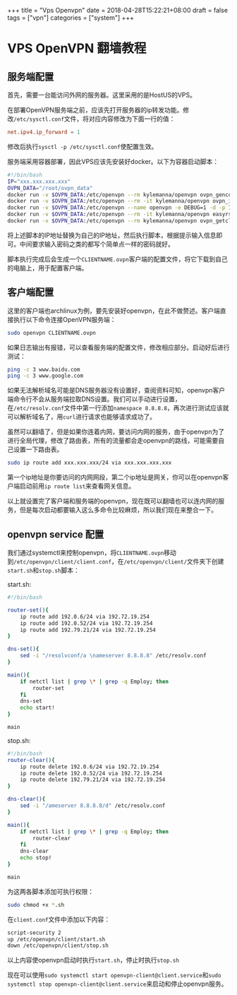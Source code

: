 +++
title = "Vps Openvpn"
date = 2018-04-28T15:22:21+08:00
draft = false
tags = ["vpn"]
categories = ["system"]
+++

# VPS OpenVPN 翻墙教程

## 服务端配置

首先，需要一台能访问外网的服务器。这里采用的是HostUS的VPS。

在部署OpenVPN服务端之前，应该先打开服务器的ip转发功能。修改`/etc/sysctl.conf`文件，将对应内容修改为下面一行的值：

```conf
net.ipv4.ip_forward = 1
```

修改后执行`sysctl -p /etc/sysctl.conf`使配置生效。

服务端采用容器部署，因此VPS应该先安装好docker。以下为容器启动脚本：

```bash
#!/bin/bash
IP="xxx.xxx.xxx.xxx"
OVPN_DATA="/root/ovpn_data"
docker run -v $OVPN_DATA:/etc/openvpn --rm kylemanna/openvpn ovpn_genconfig -u udp://$IP
docker run -v $OVPN_DATA:/etc/openvpn --rm -it kylemanna/openvpn ovpn_initpki
docker run -v $OVPN_DATA:/etc/openvpn --name openvpn -e DEBUG=1 -d -p 1194:1194/udp --cap-add=NET_ADMIN kylemanna/openvpn
docker run -v $OVPN_DATA:/etc/openvpn --rm -it kylemanna/openvpn easyrsa build-client-full CLIENTNAME nopass
docker run -v $OVPN_DATA:/etc/openvpn --rm kylemanna/openvpn ovpn_getclient CLIENTNAME > CLIENTNAME.ovpn
```

将上述脚本的IP地址替换为自己的IP地址，然后执行脚本，根据提示输入信息即可。中间要求输入密码之类的都写个简单点一样的密码就好。

脚本执行完成后会生成一个`CLIENTNAME.ovpn`客户端的配置文件，将它下载到自己的电脑上，用于配置客户端。

## 客户端配置

这里的客户端也archlinux为例，要先安装好openvpn，在此不做赘述。客户端直接执行以下命令连接OpenVPN服务端：

```bash
sudo openvpn CLIENTNAME.ovpn
```

如果日志输出有报错，可以查看服务端的配置文件，修改相应部分。启动好后进行测试：

```bash
ping -c 3 www.baidu.com
ping -c 3 www.google.com
```

如果无法解析域名可能是DNS服务器没有设置好，查阅资料可知，openvpn客户端命令行不会从服务端拉取DNS设置。我们可以手动进行设置，在`/etc/resolv.conf`文件中第一行添加`namespace 8.8.8.8`，再次进行测试应该就可以解析域名了，用`curl`进行请求也能够请求成功了。

虽然可以翻墙了，但是如果你连着内网，要访问内网的服务，由于openvpn为了进行全局代理，修改了路由表，所有的流量都会走openvpn的路线，可能需要自己设置一下路由表。

```bash
sudo ip route add xxx.xxx.xxx/24 via xxx.xxx.xxx.xxx
```

第一个ip地址是你要访问的内网网段，第二个ip地址是网关，你可以在openvpn客户端启动前用`ip route list`来查看网关信息。

以上就设置完了客户端和服务端的openvpn，现在既可以翻墙也可以连内网的服务，但是每次启动都要输入这么多命令比较麻烦，所以我们现在来整合一下。

## openvpn service 配置

我们通过systemctl来控制openvpn，将`CLIENTNAME.ovpn`移动到`/etc/openvpn/client/client.conf`，在`/etc/openvpn/client/`文件夹下创建`start.sh`和`stop.sh`脚本：

start.sh:

```bash
#!/bin/bash

router-set(){
    ip route add 192.0.6/24 via 192.72.19.254
    ip route add 192.0.52/24 via 192.72.19.254
    ip route add 192.79.21/24 via 192.72.19.254
}

dns-set(){
    sed -i "/resolvconf/a \nameserver 8.8.8.8" /etc/resolv.conf
}

main(){
    if netctl list | grep \* | grep -q Employ; then
        router-set
    fi
    dns-set
    echo start!
}

main
```

stop.sh:

```bash
#!/bin/bash
router-clear(){
    ip route delete 192.0.6/24 via 192.72.19.254
    ip route delete 192.0.52/24 via 192.72.19.254
    ip route delete 192.79.21/24 via 192.72.19.254
}

dns-clear(){
    sed -i "/ameserver 8.8.8.8/d" /etc/resolv.conf
}

main(){
    if netctl list | grep \* | grep -q Employ; then
        router-clear
    fi
    dns-clear
    echo stop!
}

main
```

为这两各脚本添加可执行权限：

```bash
sudo chmod +x *.sh
```

在`client.conf`文件中添加以下内容：

```bash
script-security 2
up /etc/openvpn/client/start.sh
down /etc/openvpn/client/stop.sh
```

以上内容使openvpn启动时执行`start.sh`，停止时执行`stop.sh`

现在可以使用`sudo systemctl start openvpn-client@client.service`和`sudo systemctl stop openvpn-client@client.service`来启动和停止openvpn服务。

